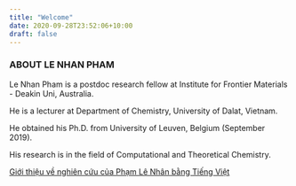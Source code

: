 ```yaml
---
title: "Welcome"
date: 2020-09-28T23:52:06+10:00
draft: false
---
```


### ABOUT LE NHAN PHAM

Le Nhan Pham is a postdoc research fellow at Institute for Frontier Materials - Deakin Uni, Australia. 

He is a lecturer at Department of Chemistry, University of Dalat, Vietnam. 

He obtained his Ph.D. from University of Leuven, Belgium (September 2019).

His research is in the field of Computational and Theoretical Chemistry. 

[Giới thiệu về nghiên cứu của Phạm Lê Nhân bằng Tiếng Việt](/vietnamese/ "Click để xem bằng Tiếng Việt")

<!--more-->